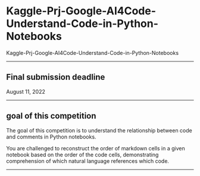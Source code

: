 # Kaggle-Prj-Google-AI4Code-Understand-Code-in-Python-Notebooks
Kaggle-Prj-Google-AI4Code-Understand-Code-in-Python-Notebooks


-----

## Final submission deadline
August 11, 2022


-----

## goal of this competition

The goal of this competition is to understand the relationship between code and comments in Python notebooks. 

You are challenged to reconstruct the order of markdown cells in a given notebook based on the order of the code cells, demonstrating comprehension of which natural language references which code.

-----

